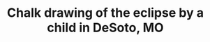 ---
title: Chalk drawing of the eclipse by a child in DeSoto, MO
showTitle: true
image: /img/photos/chalkeclipse.jpg
materials:
description: Chalk drawing of the eclipse by a child in DeSoto, MO
---